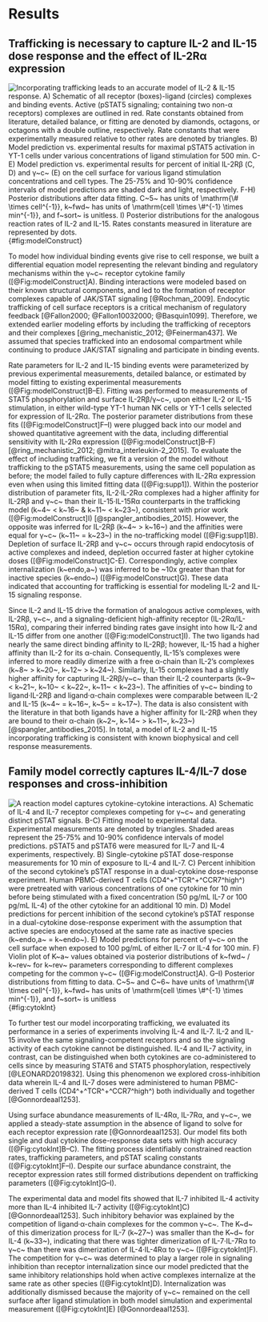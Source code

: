 # Results

## Trafficking is necessary to capture IL-2 and IL-15 dose response and the effect of IL-2Rα expression

![**Incorporating trafficking leads to an accurate model of IL-2 & IL-15 response.** A) Schematic of all receptor (boxes)-ligand (circles) complexes and binding events. Active (pSTAT5 signaling; containing two non-α receptors) complexes are outlined in red. Rate constants obtained from literature, detailed balance, or fitting are denoted by diamonds, octagons, or octagons with a double outline, respectively. Rate constants that were experimentally measured relative to other rates are denoted by triangles. B) Model prediction vs. experimental results for maximal pSTAT5 activation in YT-1 cells under various concentrations of ligand stimulation for 500 min. C-E) Model prediction vs. experimental results for percent of initial IL-2Rβ (C, D) and γ~c~ (E) on the cell surface for various ligand stimulation concentrations and cell types. The 25-75% and 10-90% confidence intervals of model predictions are shaded dark and light, respectively. F-H) Posterior distributions after data fitting. C~5~ has units of $\mathrm{\# \times cell^{-1}}$, k~fwd~ has units of $\mathrm{cell \times \#^{-1} \times min^{-1}}$, and f~sort~ is unitless. I) Posterior distributions for the analogous reaction rates of IL-2 and IL-15. Rates constants measured in literature are represented by dots.](./Manuscript/Figures/figure1.svg){#fig:modelConstruct}

To model how individual binding events give rise to cell response, we built a differential equation model representing the relevant binding and regulatory mechanisms within the γ~c~ receptor cytokine family ([@Fig:modelConstruct]A). Binding interactions were modeled based on their known structural components, and led to the formation of receptor complexes capable of JAK/STAT signaling [@Rochman_2009]. Endocytic trafficking of cell surface receptors is a critical mechanism of regulatory feedback [@Fallon2000; @Fallon10032000; @Basquin1099]. Therefore, we extended earlier modeling efforts by including the trafficking of receptors and their complexes [@ring_mechanistic_2012; @Feinerman437]. We assumed that species trafficked into an endosomal compartment while continuing to produce JAK/STAT signaling and participate in binding events.

Rate parameters for IL-2 and IL-15 binding events were parameterized by previous experimental measurements, detailed balance, or estimated by model fitting to existing experimental measurements ([@Fig:modelConstruct]B–E). Fitting was performed to measurements of STAT5 phosphorylation and surface IL-2Rβ/γ~c~, upon either IL-2 or IL-15 stimulation, in either wild-type YT-1 human NK cells or YT-1 cells selected for expression of IL-2Rα. The posterior parameter distributions from these fits ([@Fig:modelConstruct]F–I) were plugged back into our model and showed quantitative agreement with the data, including differential sensitivity with IL-2Rα expression ([@Fig:modelConstruct]B–F) [@ring_mechanistic_2012; @mitra_interleukin-2_2015]. To evaluate the effect of including trafficking, we fit a version of the model without trafficking to the pSTAT5 measurements, using the same cell population as before; the model failed to fully capture differences with IL-2Rα expression even when using this limited fitting data ([@Fig:supp1]). Within the posterior distribution of parameter fits, IL-2·IL-2Rα complexes had a higher affinity for IL-2Rβ and γ~c~ than their IL-15·IL-15Rα counterparts in the trafficking model (k~4~ < k~16~ & k~11~ < k~23~), consistent with prior work ([@Fig:modelConstruct]I) [@spangler_antibodies_2015]. However, the opposite was inferred for IL-2Rβ (k~4~ > k~16~) and the affinities were equal for γ~c~ (k~11~ = k~23~) in the no-trafficking model ([@Fig:supp1]B). Depletion of surface IL-2Rβ and γ~c~ occurs through rapid endocytosis of active complexes and indeed, depletion occurred faster at higher cytokine doses ([@Fig:modelConstruct]C-E). Correspondingly, active complex internalization (k~endo,a~) was inferred to be ~10x greater than that for inactive species (k~endo~) ([@Fig:modelConstruct]G). These data indicated that accounting for trafficking is essential for modeling IL-2 and IL-15 signaling response.

Since IL-2 and IL-15 drive the formation of analogous active complexes, with IL-2Rβ, γ~c~, and a signaling-deficient high-affinity receptor (IL-2Rα/IL-15Rα), comparing their inferred binding rates gave insight into how IL-2 and IL-15 differ from one another ([@Fig:modelConstruct]I). The two ligands had nearly the same direct binding affinity to IL-2Rβ; however, IL-15 had a higher affinity than IL-2 for its α-chain. Consequently, IL-15’s complexes were inferred to more readily dimerize with a free α-chain than IL-2’s complexes (k~8~ > k~20~, k~12~ > k~24~). Similarly, IL-15 complexes had a slightly higher affinity for capturing IL-2Rβ/γ~c~ than their IL-2 counterparts (k~9~ < k~21~, k~10~ < k~22~, k~11~ < k~23~). The affinities of γ~c~ binding to ligand·IL-2Rβ and ligand·α-chain complexes were comparable between IL-2 and IL-15 (k~4~ = k~16~, k~5~ = k~17~). The data is also consistent with the literature in that both ligands have a higher affinity for IL-2Rβ when they are bound to their α-chain (k~2~, k~14~ > k~11~, k~23~) [@spangler_antibodies_2015]. In total, a model of IL-2 and IL-15 incorporating trafficking is consistent with known biophysical and cell response measurements.

## Family model correctly captures IL-4/IL-7 dose responses and cross-inhibition

![**A reaction model captures cytokine-cytokine interactions.** A) Schematic of IL-4 and IL-7 receptor complexes competing for γ~c~ and generating distinct pSTAT signals. B-C) Fitting model to experimental data. Experimental measurements are denoted by triangles. Shaded areas represent the 25-75% and 10-90% confidence intervals of model predictions. pSTAT5 and pSTAT6 were measured for IL-7 and IL-4 experiments, respectively. B) Single-cytokine pSTAT dose-response measurements for 10 min of exposure to IL-4 and IL-7. C) Percent inhibition of the second cytokine’s pSTAT response in a dual-cytokine dose-response experiment. Human PBMC-derived T cells (CD4^+^TCR^+^CCR7^high^) were pretreated with various concentrations of one cytokine for 10 min before being stimulated with a fixed concentration (50 pg/mL IL-7 or 100 pg/mL IL-4) of the other cytokine for an additional 10 min. D) Model predictions for percent inhibition of the second cytokine’s pSTAT response in a dual-cytokine dose-response experiment with the assumption that active species are endocytosed at the same rate as inactive species (k~endo,a~ = k~endo~). E) Model predictions for percent of γ~c~ on the cell surface when exposed to 100 pg/mL of either IL-7 or IL-4 for 100 min. F) Violin plot of K~a~ values obtained via posterior distributions of k~fwd~ / k~rev~ for k~rev~ parameters corresponding to different complexes competing for the common γ~c~ ([@Fig:modelConstruct]A). G–I) Posterior distributions from fitting to data. C~5~ and C~6~ have units of $\mathrm{\# \times cell^{-1}}$, k~fwd~ has units of $\mathrm{cell \times \#^{-1} \times min^{-1}}$, and f~sort~ is unitless](./Manuscript/Figures/figure2.svg){#fig:cytokInt}

To further test our model incorporating trafficking, we evaluated its performance in a series of experiments involving IL-4 and IL-7. IL-2 and IL-15 involve the same signaling-competent receptors and so the signaling activity of each cytokine cannot be distinguished. IL-4 and IL-7 activity, in contrast, can be distinguished when both cytokines are co-administered to cells since by measuring STAT6 and STAT5 phosphorylation, respectively [@LEONARD2019832]. Using this phenomenon we explored cross-inhibition data wherein IL-4 and IL-7 doses were administered to human PBMC-derived T cells (CD4^+^TCR^+^CCR7^high^) both individually and together [@Gonnordeaal1253].

Using surface abundance measurements of IL-4Rα, IL-7Rα, and γ~c~, we applied a steady-state assumption in the absence of ligand to solve for each receptor expression rate [@Gonnordeaal1253]. Our model fits both single and dual cytokine dose-response data sets with high accuracy ([@Fig:cytokInt]B–C). The fitting process identifiably constrained reaction rates, trafficking parameters, and pSTAT scaling constants ([@Fig:cytokInt]F–I). Despite our surface abundance constraint, the receptor expression rates still formed distributions dependent on trafficking parameters ([@Fig:cytokInt]G–I).

The experimental data and model fits showed that IL-7 inhibited IL-4 activity more than IL-4 inhibited IL-7 activity ([@Fig:cytokInt]C) [@Gonnordeaal1253]. Such inhibitory behavior was explained by the competition of ligand·α-chain complexes for the common γ~c~. The K~d~ of this dimerization process for IL-7 (k~27~) was smaller than the K~d~ for IL-4 (k~33~), indicating that there was tighter dimerization of IL-7·IL-7Rα to γ~c~ than there was dimerization of IL-4·IL-4Rα to γ~c~ ([@Fig:cytokInt]F). The competition for γ~c~ was determined to play a larger role in signaling inhibition than receptor internalization since our model predicted that the same inhibitory relationships hold when active complexes internalize at the same rate as other species ([@Fig:cytokInt]D). Internalization was additionally dismissed because the majority of γ~c~ remained on the cell surface after ligand stimulation in both model simulation and experimental measurement ([@Fig:cytokInt]E) [@Gonnordeaal1253].

